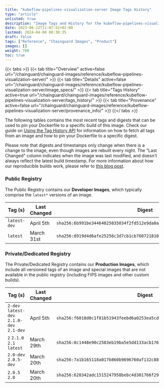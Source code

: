 ```yaml
---
title: "kubeflow-pipelines-visualization-server Image Tags History"
type: "article"
unlisted: true
description: "Image Tags and History for the kubeflow-pipelines-visualization-server Chainguard Image"
date: 2023-06-22T11:07:52+02:00
lastmod: 2024-04-08 00:38:35
draft: false
tags: ["Reference", "Chainguard Images", "Product"]
images: []
weight: 700
toc: true
---
```


{{< tabs >}}
{{< tab title="Overview" active=false url="/chainguard/chainguard-images/reference/kubeflow-pipelines-visualization-server/" >}}
{{< tab title="Details" active=false url="/chainguard/chainguard-images/reference/kubeflow-pipelines-visualization-server/image_specs/" >}}
{{< tab title="Tags History" active=true url="/chainguard/chainguard-images/reference/kubeflow-pipelines-visualization-server/tags_history/" >}}
{{< tab title="Provenance" active=false url="/chainguard/chainguard-images/reference/kubeflow-pipelines-visualization-server/provenance_info/" >}}
{{</ tabs >}}

The following tables contains the most recent tags and digests that can be used to pin your Dockerfile to a specific build of this image. Check our guide on [Using the Tag History API](/chainguard/chainguard-images/using-the-tag-history-api/) for information on how to fetch all tags from an image and how to pin your Dockerfile to a specific digest.

Please note that digests and timestamps only change when there is a change to the image, even though images are rebuilt every night. The "Last Changed" column indicates when the image was last modified, and doesn't always reflect the latest build timestamp. For more information about how our reproducible builds work, please refer to [this blog post](https://www.chainguard.dev/unchained/reproducing-chainguards-reproducible-image-builds).

### Public Registry
The Public Registry contains our **Developer Images**, which typically comprise the `latest*` versions of an image.

| Tag (s)       | Last Changed | Digest                                                                    |
|---------------|--------------|---------------------------------------------------------------------------|
|  `latest-dev` | April 5th    | `sha256:6b991be34464825035034f2fd512e9da0a9043e3d4b13ccfdf6f6f58e18349e6` |
|  `latest`     | March 31st   | `sha256:8919d4d6afe25256c3d7cb1cb7607218101ec028b83c801122eb3b4875b4fa95` |


### Private/Dedicated Registry
The Private/Dedicated Registry contains our **Production Images**, which include all versioned tags of an image and special images that are not available in the public registry (including FIPS images and other custom builds).

| Tag (s)                                     | Last Changed | Digest                                                                    |
|---------------------------------------------|--------------|---------------------------------------------------------------------------|
|  `2-dev` `latest-dev` `2.1.0-dev` `2.1-dev` | April 5th    | `sha256:f6018d0c1f81b51943feebd6a0253ea5cd29186874ac9346e7bab1cce69e0b4d` |
|  `2` `2.1.0` `2.1` `latest`                 | March 29th   | `sha256:0c1448e90c2583eb19ba5e5dd133acb176f0f0ee9bff715f8699955b99a00a0f` |
|  `2.0-dev` `2.0.5-dev`                      | March 20th   | `sha256:7a1b165118a017b860b9696760af132c8878d0029bbde88bacb1a2a8381a0763` |
|  `2.0.5` `2.0`                              | March 20th   | `sha256:620342adc1515247958bebc4d301766f291517c2243f7197383d08a427e9967f` |


